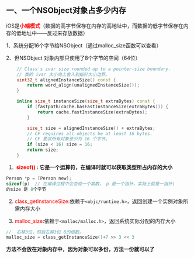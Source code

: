 ## 一、一个NSObject对象占多少内存

iOS是<font color=red>**小端模式**</font>（数据的高字节保存在内存的高地址中，而数据的低字节保存在内存的低地址中——反过来存放数据）

1、系统分配16个字节给NSObject（通过malloc_size函数可以查看）

2、但NSObject 对象内部只使用了8个字节的空间（64位）

```cpp
    // Class's ivar size rounded up to a pointer-size boundary.
    // 类的 ivar 大小向上舍入到指针大小边界。
    uint32_t alignedInstanceSize() const {
        return word_align(unalignedInstanceSize());
    }

    inline size_t instanceSize(size_t extraBytes) const {
        if (fastpath(cache.hasFastInstanceSize(extraBytes))) {
            return cache.fastInstanceSize(extraBytes);
        }

        size_t size = alignedInstanceSize() + extraBytes;
        // CF requires all objects be at least 16 bytes.
        // CF 要求所有对象至少为 16 个字节。
        if (size < 16) size = 16;
        return size;
    }
```

1.  **<font color=red>sizeof()</font> : 它是一个运算符，在编译时就可以获取类型所占内存的大小**
  
  ```objectivec
  Person *p = [Person new];
  sizeof(p)  // 在编译过程中会变成一个常数， p 是一个指针，实际上就是一指针\
  的size 是 8个字节
  ```
  
2. <font color=red>class_getInstanceSize</font>:依赖于`<objc/runtime.h>`，返回创建一个实例对象所需内存大小
  
3. <font color=red>malloc_size</font>:依赖于`<malloc/malloc.h>`，返回系统实际分配的内存大小
  
  ```swift
  //  右移3位，然后左移3位 8的倍数。 
  malloc_size = class_getInstanceSize()+7 >> 3 << 3
  ```
  
  **方法不会放在对象内存中，因为对象可以多份，方法一份就可以了**

